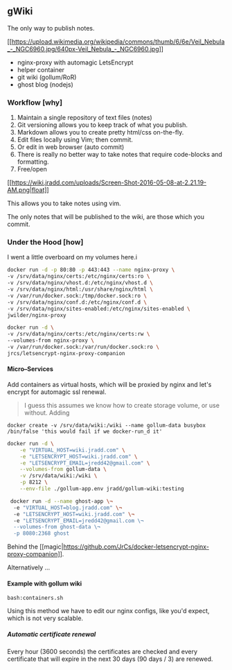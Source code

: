 ## gWiki
The only way to publish notes.

[[https://upload.wikimedia.org/wikipedia/commons/thumb/6/6e/Veil_Nebula_-_NGC6960.jpg/640px-Veil_Nebula_-_NGC6960.jpg]]  

- nginx-proxy with automagic LetsEncrypt
- helper container
- git wiki (gollum/RoR)
- ghost blog (nodejs)  


### Workflow [why]

1. Maintain a single repository of text files (notes)
2. Git versioning allows you to keep track of what you publish.
3. Markdown allows you to create pretty html/css on-the-fly.
4. Edit files locally using Vim; then commit.
5. Or edit in web browser (auto commit)
6. There is really no better way to take notes that require code-blocks and formatting.
7. Free/open


[[https://wiki.jradd.com/uploads/Screen-Shot-2016-05-08-at-2.21.19-AM.png|float]]    


This allows you to take notes using vim. 

The only notes that will be published to the wiki, are those which you commit. 



### Under the Hood [how]
I went a little overboard on my volumes here.i
```sh
docker run -d -p 80:80 -p 443:443 --name nginx-proxy \
-v /srv/data/nginx/certs:/etc/nginx/certs:ro \
-v /srv/data/nginx/vhost.d:/etc/nginx/vhost.d \
-v /srv/data/nginx/html:/usr/share/nginx/html \
-v /var/run/docker.sock:/tmp/docker.sock:ro \
-v /srv/data/nginx/conf.d:/etc/nginx/conf.d \
-v /srv/data/nginx/sites-enabled:/etc/nginx/sites-enabled \
jwilder/nginx-proxy
```

```sh
docker run -d \
-v /srv/data/nginx/certs:/etc/nginx/certs:rw \
--volumes-from nginx-proxy \
-v /var/run/docker.sock:/var/run/docker.sock:ro \
jrcs/letsencrypt-nginx-proxy-companion
```


#### Micro–Services
Add containers as virtual hosts, which will be proxied by nginx and let's encrypt
for automagic ssl renewal.

> I guess this assumes we know how to create storage volume, or use without. Adding 

`docker create -v /srv/data/wiki:/wiki --name gollum-data busybox /bin/false 'this would fail if we docker-run_d it'`

```sh
docker run -d \
    -e "VIRTUAL_HOST=wiki.jradd.com" \
    -e "LETSENCRYPT_HOST=wiki.jradd.com" \
    -e "LETSENCRYPT_EMAIL=jredd42@gmail.com" \
    --volumes-from gollum-data \
    -v /srv/data/wiki:/wiki \
    -p 8212 \
    --env-file ./gollum-app.env jradd/gollum-wiki:testing
```

```sh
 docker run -d --name ghost-app \¬
  -e "VIRTUAL_HOST=blog.jradd.com" \¬
  -e "LETSENCRYPT_HOST=wiki.jradd.com" \¬
  -e "LETSENCRYPT_EMAIL=jredd42@gmail.com \¬
  --volumes-from ghost-data \¬
  -p 8080:2368 ghost
```  

Behind the [[magic|https://github.com/JrCs/docker-letsencrypt-nginx-proxy-companion]].  


Alternatively ...


#### Example with gollum wiki

```bash:containers.sh```  

Using this method we have to edit our nginx configs, like you'd expect, which is not very scalable.  

##### Automatic certificate renewal
Every hour (3600 seconds) the certificates are checked and every certificate that will expire in the next 30 days (90 days / 3) are renewed.
